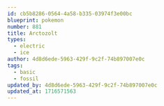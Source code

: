 ```yaml
---
id: cb5b8286-0564-4a58-b335-03974f3e00bc
blueprint: pokemon
number: 881
title: Arctozolt
types:
  - electric
  - ice
author: 4d8d6ede-5963-429f-9c2f-74b897007e0c
tags:
  - basic
  - fossil
updated_by: 4d8d6ede-5963-429f-9c2f-74b897007e0c
updated_at: 1716571563
---
```

